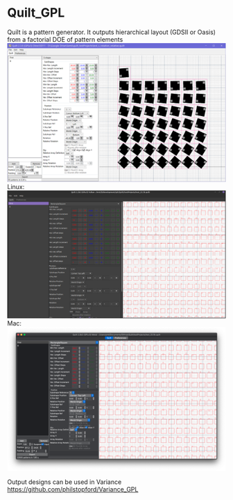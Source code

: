 # Quilt_GPL
Quilt is a pattern generator. It outputs hierarchical layout (GDSII or Oasis) from a factorial DOE of pattern elements
![](https://github.com/philstopford/Quilt_GPL/blob/master/Documentation/images/versions/2.3_pattern_extents.png)
Linux:
![](https://github.com/philstopford/Quilt_GPL/blob/master/Documentation/images/Quilt220Gtk_patt.png)
Mac:
![](https://github.com/philstopford/Quilt_GPL/blob/master/Documentation/images/Quilt220Mac_patt.png)

Output designs can be used in Variance https://github.com/philstopford/Variance_GPL
